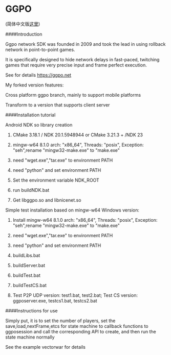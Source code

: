 # GGPO
(简体中文版[这里](README.cn.md))

####Introduction

Ggpo network SDK was founded in 2009 and took the lead in using rollback network in point-to-point games. 

It is specifically designed to hide network delays in fast-paced, twitching games that require very precise input and frame perfect execution.

See for details https://ggpo.net

My forked version features:

Cross platform ggpo branch, mainly to support mobile platforms

Transform to a version that supports client server

####Installation tutorial

Android NDK so library creation

1. CMake 3.18.1 / NDK 20.1.5948944 or CMake 3.21.3 + /NDK 23

2. mingw-w64 8.1.0 arch: "x86_64",  Threads: "posix",  Exception: "seh",rename "mingw32-make.exe" to "make.exe"

3. need "wget.exe","tar.exe" to environment PATH

4. need "python" and set environment PATH

5. Set the environment variable NDK_ROOT

6. run buildNDK.bat

7. Get libggpo.so and libnicenet.so

Simple test installation based on mingw-w64 Windows version:

1. Install mingw-w64 8.1.0 arch: "x86_64",  Threads: "posix",  Exception: "seh",rename "mingw32-make.exe" to "make.exe"

2. need "wget.exe","tar.exe" to environment PATH

3. need "python" and set environment PATH

4. buildLibs.bat

5. buildServer.bat

6. buildTest.bat

7. buildTestCS.bat

8. Test P2P UDP version: test1.bat, test2.bat; Test CS version: ggposerver.exe, testcs1.bat, testcs2.bat

####Instructions for use

Simply put, it is to set the number of players, set the save,load,nextFrame,etcs for state machine to callback functions to ggposession and call the corresponding API to create, and then run the state machine normally

See the example vectorwar for details

